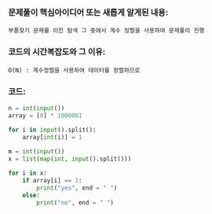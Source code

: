 ### 문제풀이 핵심아이디어 또는 새롭게 알게된 내용: 
    부품찾기 문제를 이진 탐색 그 중에서 계수 정렬을 사용하여 문제풀이 진행 
    
    
### 코드의 시간복잡도와 그 이유:
    O(N) : 계수정렬을 사용하여 데이터를 정렬하므로


### 코드:
```python
n = int(input())
array = [0] * 1000001

for i in input().split():
    array[int(i)] = 1
    
m = int(input())
x = list(map(int, input().split()))

for i in x:
    if array[i] == 1:
        print("yes", end = " ")
    else:
        print("no", end = " ")
```
